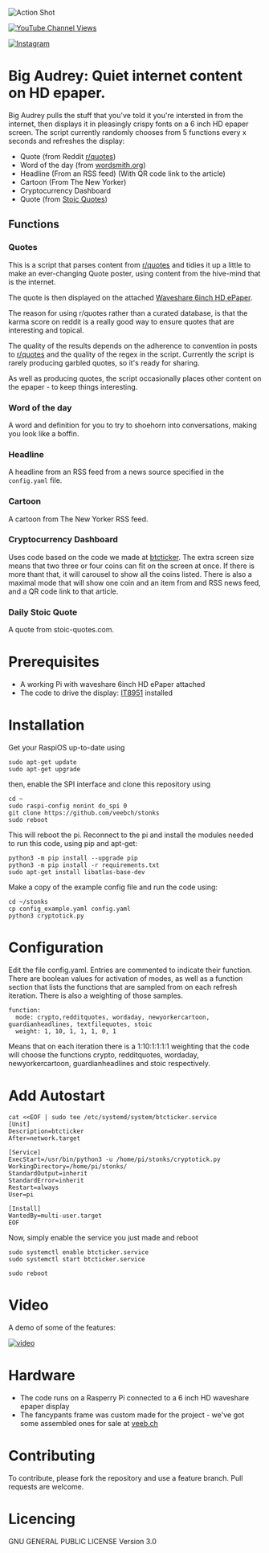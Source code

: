 ![Action Shot](/images/river.jpg)

[![YouTube Channel Views](https://img.shields.io/youtube/channel/views/UCz5BOU9J9pB_O0B8-rDjCWQ?label=YouTube&style=social)](https://www.youtube.com/channel/UCz5BOU9J9pB_O0B8-rDjCWQ)


[![Instagram](https://img.shields.io/badge/Instagram-E4405F?style=for-the-badge&logo=instagram&logoColor=white)](https://www.instagram.com/v_e_e_b/)


# Big Audrey: Quiet internet content on HD epaper.

Big Audrey pulls the stuff that you've told it you're intersted in from the internet, then displays it in pleasingly crispy fonts on a 6 inch HD epaper screen. The script currently randomly chooses from 5 functions every x seconds and refreshes the display:

- Quote (from Reddit [r/quotes](https://reddit.com/r/quotes))
- Word of the day (from [wordsmith.org](https://wordsmith.org))
- Headline (From an RSS feed) (With QR code link to the article)
- Cartoon (From The New Yorker)
- Cryptocurrency Dashboard
- Quote (from [Stoic Quotes](https://stoic-quotes.com))

## Functions

### Quotes

This is a script that parses content from [r/quotes](https://reddit.com/r/quotes) and tidies it up a little to make an ever-changing Quote poster, using content from the hive-mind that is the internet.

The quote is then displayed on the attached [Waveshare 6inch HD ePaper](https://www.waveshare.com/6inch-hd-e-paper-hat.htm).

The reason for using r/quotes rather than a curated database, is that the karma score on reddit is a really good way to ensure quotes that are interesting and topical. 

The quality of the results depends on the adherence to convention in posts to [r/quotes](https://reddit.com/r/quotes) and the quality of the regex in the script. Currently the script is rarely producing garbled quotes, so it's ready for sharing. 

As well as producing quotes, the script occasionally places other content on the epaper - to keep things interesting.

### Word of the day

A word and definition for you to try to shoehorn into conversations, making you look like a boffin.

### Headline

A headline from an RSS feed from a news source specified in the `config.yaml` file.

### Cartoon

A cartoon from The New Yorker RSS feed.

### Cryptocurrency Dashboard

Uses code based on the code we made at [btcticker](http://github.com/llvllch/btcticker). The extra screen size means that two three or four coins can fit on the screen at once. If there is more thant that, it will carousel to show all the coins listed. There is also a maximal mode that will show one coin and an item from and RSS news feed, and a QR code link to that article.

### Daily Stoic Quote

A quote from stoic-quotes.com.

# Prerequisites

- A working Pi with waveshare 6inch HD ePaper attached
- The code to drive the display: [IT8951](https://github.com/GregDMeyer/IT8951) installed

# Installation

Get your RaspiOS up-to-date using
    
    sudo apt-get update
    sudo apt-get upgrade

then, enable the SPI interface and clone this repository using

    cd ~
    sudo raspi-config nonint do_spi 0
    git clone https://github.com/veebch/stonks
    sudo reboot
   
This will reboot the pi. Reconnect to the pi and install the modules needed to run this code, using pip and apt-get:

    python3 -m pip install --upgrade pip  
    python3 -m pip install -r requirements.txt
    sudo apt-get install libatlas-base-dev

Make a copy of the example config file and run the code using:
    
    cd ~/stonks
    cp config_example.yaml config.yaml
    python3 cryptotick.py
    
# Configuration

Edit the file config.yaml. Entries are commented to indicate their function. There are boolean values for activation of modes, as well as a function section that lists the functions that are sampled from on each refresh iteration. There is also a weighting of those samples. 

```
function:                           
  mode: crypto,redditquotes, wordaday, newyorkercartoon, guardianheadlines, textfilequotes, stoic
  weight: 1, 10, 1, 1, 1, 0, 1       
```
Means that on each iteration there is a 1:10:1:1:1:1 weighting that the code will choose the functions crypto, redditquotes, wordaday, newyorkercartoon, guardianheadlines and stoic respectively.

# Add Autostart


```
cat <<EOF | sudo tee /etc/systemd/system/btcticker.service
[Unit]
Description=btcticker
After=network.target

[Service]
ExecStart=/usr/bin/python3 -u /home/pi/stonks/cryptotick.py
WorkingDirectory=/home/pi/stonks/
StandardOutput=inherit
StandardError=inherit
Restart=always
User=pi

[Install]
WantedBy=multi-user.target
EOF
```
Now, simply enable the service you just made and reboot
```  
sudo systemctl enable btcticker.service
sudo systemctl start btcticker.service

sudo reboot
```

# Video

A demo of some of the features:

[![video](https://img.youtube.com/vi/Xv8eyp-LJJk/0.jpg)](https://www.youtube.com/watch?v=Xv8eyp-LJJk)

# Hardware

- The code runs on a Rasperry Pi connected to a 6 inch HD waveshare epaper display
- The fancypants frame was custom made for the project - we've got some assembled ones for sale at [veeb.ch](https://www.veeb.ch/store/p/tickerxl)

# Contributing

To contribute, please fork the repository and use a feature branch. Pull requests are welcome.

# Licencing

GNU GENERAL PUBLIC LICENSE Version 3.0

